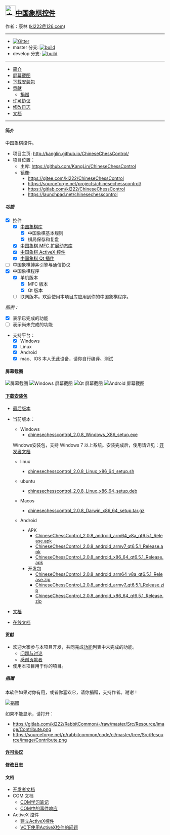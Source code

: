 ## [<img src="Src/Res/Picture/69/bjiang.png" title="中国象棋控件" width="32" height="32"/>中国象棋控件](https://github.com/KangLin/ChineseChessControl)

作者：康林 (kl222@126.com)

------------------------

- [![Gitter](https://badges.gitter.im/ChineseChessControl/community.svg)](https://gitter.im/ChineseChessControl/community?utm_source=badge&utm_medium=badge&utm_campaign=pr-badge)
- master 分支: [![build](https://github.com/KangLin/ChineseChessControl/actions/workflows/build.yml/badge.svg?branch=master)](https://github.com/KangLin/ChineseChessControl/actions/workflows/build.yml)
- develop 分支: [![build](https://github.com/KangLin/ChineseChessControl/actions/workflows/build.yml/badge.svg?branch=develop)](https://github.com/KangLin/ChineseChessControl/actions/workflows/build.yml)

-------------------------

- [简介](#简介)
- [屏幕截图](#屏幕截图)
- [下载安装包](#下载安装包)
- [贡献](#贡献)
  - [捐赠](#捐赠)
- [许可协议](License.md)
- [修改日志](ChangeLog.md)
- [文档](#文档)

-------------------------

#### 简介
中国象棋控件。

- 项目主页: http://kanglin.github.io/ChineseChessControl/
- 项目位置：
  + 主库: https://github.com/KangLin/ChineseChessControl
  + 镜像:
    - https://gitee.com/kl222/ChineseChessControl
    - https://sourceforge.net/projects/chinesechesscontrol/
    - https://gitlab.com/kl222/ChineseChessControl
    - https://launchpad.net/chinesechesscontrol

##### 功能
- [x] 控件
  + [x] [中国象棋库](Documents/Developer.md#中国象棋库)
    - [x] 中国象棋基本规则
    - [x] 棋局保存和复盘
  + [x] [中国象棋 MFC 扩展动态库](Documents/Developer.md#中国象棋-MFC-扩展动态库)
  + [x] [中国象棋 ActiveX 控件](ActiveX.md)
  + [x] [中国象棋 Qt 插件](Documents/Developer.md#中国象棋-Qt-插件)
- [ ] 中国象棋博弈引擎与通信协议
- [x] 中国象棋程序
  + [x] 单机版本
      + [x] MFC 版本
      + [x] Qt 版本
  + [ ] 联网版本。欢迎使用本项目库应用到你的中国象棋程序。

*图例：*

+ [x] 表示已完成的功能
+ [ ] 表示尚未完成的功能

- 支持平台：
  + [x] Windows
  + [x] Linux
  + [x] Android
  + [x] mac、IOS 本人无此设备，请你自行编译、测试

#### 屏幕截图

![屏幕截图](Documents/Image/ShotScreen.png "屏幕截图")
![Windows 屏幕截图](Documents/Image/windowsShotScreen.png "Windows 屏幕截图")
![Qt 屏幕截图](Documents/Image/QtShotScreen.png "Qt 屏幕截图")
![Android 屏幕截图](Documents/Image/androidShotScreen.jpg "Android 屏幕截图")

#### [下载安装包](https://github.com/KangLin/ChineseChessControl/releases/latest)
+ [最后版本](https://github.com/KangLin/ChineseChessControl/releases/latest)
+ 当前版本：
  - Windows
    - [chinesechesscontrol_2.0.8_Windows_X86_setup.exe](https://github.com/KangLin/ChineseChessControl/releases/download/2.0.8/chinesechesscontrol_2.0.8_Windows_X86_setup.exe)

  Windows安装包，支持 Windows 7 以上系统。安装完成后，使用请详见：[开发者文档](Documents/Developer.md#调试)

  - linux
    - [chinesechesscontrol_2.0.8_Linux_x86_64_setup.sh](https://github.com/KangLin/ChineseChessControl/releases/download/2.0.8/chinesechesscontrol_2.0.8_Linux_x86_64_setup.sh)

  - ubuntu
    - [chinesechesscontrol_2.0.8_Linux_x86_64_setup.deb](https://github.com/KangLin/ChineseChessControl/releases/download/2.0.8/chinesechesscontrol_2.0.8_Linux_x86_64_setup.deb)

  - Macos
    - [chinesechesscontrol_2.0.8_Darwin_x86_64_setup.tar.gz](https://github.com/KangLin/ChineseChessControl/releases/download/2.0.8/chinesechesscontrol_2.0.8_Darwin_x86_64_setup.tar.gz)

  - Android
    - APK
      - [ChineseChessControl_2.0.8_android_arm64_v8a_qt6.5.1_Release.apk](https://github.com/KangLin/ChineseChessControl/releases/download/2.0.8/ChineseChessControl_2.0.8_android_arm64_v8a_qt6.5.1_Release.apk)
      - [ChineseChessControl_2.0.8_android_armv7_qt6.5.1_Release.apk](https://github.com/KangLin/ChineseChessControl/releases/download/2.0.8/ChineseChessControl_2.0.8_android_armv7_qt6.5.1_Release.apk)
      - [ChineseChessControl_2.0.8_android_x86_64_qt6.5.1_Release.apk](https://github.com/KangLin/ChineseChessControl/releases/download/2.0.8/ChineseChessControl_2.0.8_android_x86_64_qt6.5.1_Release.apk)
    - 开发包
      - [ChineseChessControl_2.0.8_android_arm64_v8a_qt6.5.1_Release.zip](https://github.com/KangLin/ChineseChessControl/releases/download/2.0.8/ChineseChessControl_2.0.8_android_arm64_v8a_qt6.5.1_Release.zip)
      - [ChineseChessControl_2.0.8_android_armv7_qt6.5.1_Release.zip](https://github.com/KangLin/ChineseChessControl/releases/download/2.0.8/ChineseChessControl_2.0.8_android_armv7_qt6.5.1_Release.zip)
      - [ChineseChessControl_2.0.8_android_x86_64_qt6.5.1_Release.zip](https://github.com/KangLin/ChineseChessControl/releases/download/2.0.8/ChineseChessControl_2.0.8_android_x86_64_qt6.5.1_Release.zip)

+ [文档](https://github.com/KangLin/ChineseChessControl/releases/download/2.0.8/ChineseChessControl_2.0.8_document.zip)
+ [在线文档](https://kanglin.github.io/ChineseChessControl/html/index.html)

#### 贡献
- 欢迎大家参与本项目开发，共同完成[功能](#功能)列表中未完成的功能。
  + [问题与讨论](https://github.com/KangLin/ChineseChessControl/issues)
  + [感谢贡献者](https://github.com/KangLin/ChineseChessControl/graphs/contributors)
- 使用本项目用于你的项目。

##### 捐赠
本软件如果对你有用，或者你喜欢它，请你捐赠，支持作者。谢谢！

[![捐赠](https://gitlab.com/kl222/RabbitCommon/-/raw/master/Src/Resource/image/Contribute.png "捐赠")](https://gitlab.com/kl222/RabbitCommon/-/raw/master/Src/Resource/image/Contribute.png "捐赠")

如果不能显示，请打开：
- https://gitlab.com/kl222/RabbitCommon/-/raw/master/Src/Resource/image/Contribute.png
- https://sourceforge.net/p/rabbitcommon/code/ci/master/tree/Src/Resource/image/Contribute.png

#### [许可协议](License.md)
#### [修改日志](ChangeLog.md)
#### 文档
- [开发者文档](Documents/Developer.md)
- COM 文档
  + [COM学习笔记](Documents/COM/COM学习笔记.html)
  + [COM中的事件响应](Documents/COM/COM中的事件响应.html)
- ActiveX 控件
  + [建立ActiveX控件](Documents/ActiveX控件/建立ActiveX控件.html)
  + [VC下使用ActiveX控件的问题](Documents/ActiveX控件/VC下使用ActiveX控件的问题.html)

